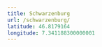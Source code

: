 ```yaml
---
title: Schwarzenburg
url: /schwarzenburg/
latitude: 46.8179164
longitude: 7.341188300000001
---
```


